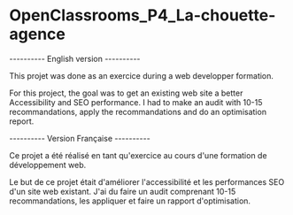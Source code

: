 # OpenClassrooms_P4_La-chouette-agence

---------- English version ----------

This projet was done as an exercice during a web developper formation.

For this project, the goal was to get an existing web site a better Accessibility and SEO performance. 
I had to make an audit with 10-15 recommandations, apply the recommandations and do an optimisation report. 

---------- Version Française ----------

Ce projet a été réalisé en tant qu'exercice au cours d'une formation de développement web.

Le but de ce projet était d'améliorer l'accessibilité et les performances SEO d'un site web existant. 
J'ai du faire un audit comprenant 10-15 recommandations, les appliquer et faire un rapport d'optimisation.
